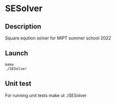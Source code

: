 # SESolver
## Description
Square eqution solver for MIPT summer school 2022
## Launch
    make
    ./SESolver
## Unit test
For running unit tests
    make ut
    ./SESolver
